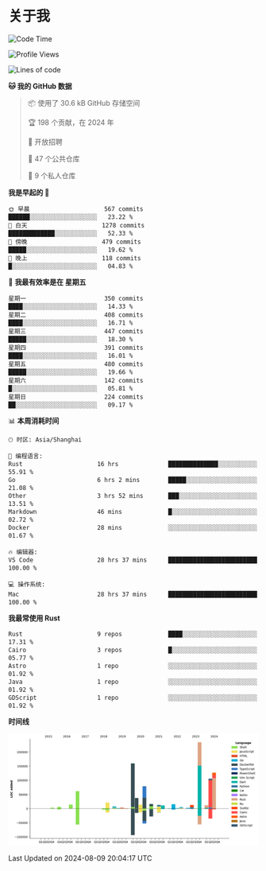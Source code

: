 # 关于我

<!--START_SECTION:waka-->
![Code Time](http://img.shields.io/badge/Code%20Time-3%2C023%20hrs%2051%20mins-blue)

![Profile Views](http://img.shields.io/badge/%E4%B8%AA%E4%BA%BA%E8%B5%84%E6%96%99%E8%A7%82%E7%9C%8B%E6%AC%A1%E6%95%B0-0-blue)

![Lines of code](https://img.shields.io/badge/%E4%BB%8E%E3%80%8CHello%20World%E3%80%8D%E8%B5%B7%E6%88%91%E5%B7%B2%E7%BB%8F%E5%86%99%E4%BA%86-960.5%20thousand%20%E8%A1%8C%E4%BB%A3%E7%A0%81-blue)

**🐱 我的 GitHub 数据** 

> 📦  使用了 30.6 kB GitHub 存储空间 
 > 
> 🏆 198 个贡献，在 2024 年
 > 
> 💼 开放招聘
 > 
> 📜 47 个公共仓库 
 > 
> 🔑 9 个私人仓库 
 > 
**我是早起的 🐤** 

```text
🌞 早晨                     567 commits         ██████░░░░░░░░░░░░░░░░░░░   23.22 % 
🌆 白天                     1278 commits        █████████████░░░░░░░░░░░░   52.33 % 
🌃 傍晚                     479 commits         █████░░░░░░░░░░░░░░░░░░░░   19.62 % 
🌙 晚上                     118 commits         █░░░░░░░░░░░░░░░░░░░░░░░░   04.83 % 
```
📅 **我最有效率是在 星期五** 

```text
星期一                      350 commits         ████░░░░░░░░░░░░░░░░░░░░░   14.33 % 
星期二                      408 commits         ████░░░░░░░░░░░░░░░░░░░░░   16.71 % 
星期三                      447 commits         █████░░░░░░░░░░░░░░░░░░░░   18.30 % 
星期四                      391 commits         ████░░░░░░░░░░░░░░░░░░░░░   16.01 % 
星期五                      480 commits         █████░░░░░░░░░░░░░░░░░░░░   19.66 % 
星期六                      142 commits         █░░░░░░░░░░░░░░░░░░░░░░░░   05.81 % 
星期日                      224 commits         ██░░░░░░░░░░░░░░░░░░░░░░░   09.17 % 
```


📊 **本周消耗时间** 

```text
🕑︎ 时区: Asia/Shanghai

💬 编程语言: 
Rust                     16 hrs              ██████████████░░░░░░░░░░░   55.91 % 
Go                       6 hrs 2 mins        █████░░░░░░░░░░░░░░░░░░░░   21.08 % 
Other                    3 hrs 52 mins       ███░░░░░░░░░░░░░░░░░░░░░░   13.51 % 
Markdown                 46 mins             █░░░░░░░░░░░░░░░░░░░░░░░░   02.72 % 
Docker                   28 mins             ░░░░░░░░░░░░░░░░░░░░░░░░░   01.67 % 

🔥 编辑器: 
VS Code                  28 hrs 37 mins      █████████████████████████   100.00 % 

💻 操作系统: 
Mac                      28 hrs 37 mins      █████████████████████████   100.00 % 
```

**我最常使用 Rust** 

```text
Rust                     9 repos             ████░░░░░░░░░░░░░░░░░░░░░   17.31 % 
Cairo                    3 repos             █░░░░░░░░░░░░░░░░░░░░░░░░   05.77 % 
Astro                    1 repo              ░░░░░░░░░░░░░░░░░░░░░░░░░   01.92 % 
Java                     1 repo              ░░░░░░░░░░░░░░░░░░░░░░░░░   01.92 % 
GDScript                 1 repo              ░░░░░░░░░░░░░░░░░░░░░░░░░   01.92 % 
```



**时间线**

![Lines of Code chart](https://raw.githubusercontent.com/catusax/catusax/master/assets/bar_graph.png)


 Last Updated on 2024-08-09 20:04:17 UTC
<!--END_SECTION:waka-->
